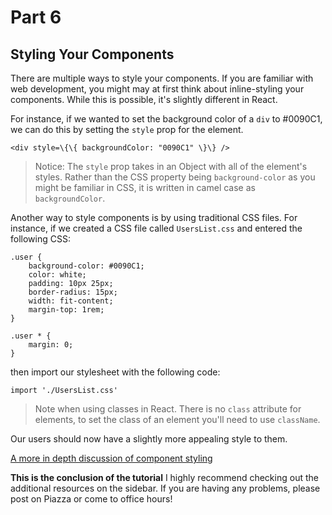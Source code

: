# Part 6
## Styling Your Components

There are multiple ways to style your components. If you are familiar with web development, you might may at first think about inline-styling your components. While this is possible, it's slightly different in React.

For instance, if we wanted to set the background color of a `div` to #0090C1, we can do this by setting the `style` prop for the element.

```
<div style=\{\{ backgroundColor: "0090C1" \}\} />
```
> Notice: The `style` prop takes in an Object with all of the element's styles. Rather than the CSS property being `background-color` as you might be familiar in CSS, it is written in camel case as `backgroundColor`.

Another way to style components is by using traditional CSS files. For instance, if we created a CSS file called `UsersList.css` and entered the following CSS:

```
.user {
    background-color: #0090C1;
    color: white;
    padding: 10px 25px;
    border-radius: 15px;
    width: fit-content;
    margin-top: 1rem;
}

.user * {
    margin: 0;
}
```

then import our stylesheet with the following code:

```
import './UsersList.css'
```

> Note when using classes in React. There is no `class` attribute for elements, to set the class of an element you'll need to use `className`.

Our users should now have a slightly more appealing style to them.

[A more in depth discussion of component styling](https://www.w3schools.com/REACT/react_css.asp)

**This is the conclusion of the tutorial**
I highly recommend checking out the additional resources on the sidebar. If you are having any problems, please post on Piazza or come to office hours!